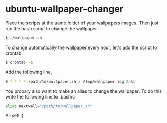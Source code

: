 # ubuntu-wallpaper-changer
Place the scripts at the same folder of your wallpapers images.
Then just run the bash script to change the wallpaper
```bash
$ ./wallpaper.sh
```
To change automatically the wallpaper every hour, let's add the script to crontab
```bash
$ crontab -e 
```
Add the following line, 
```bash
0 * * * * /path/to/wallpaper.sh > /tmp/wallpaper.log 2>&1
```
You probaly also want to make an alias to change the wallpaper. To do this write the following line to .bashrc
```bash
alias nextwall="/path/to/wallpaper.sh"
```
All set! :)
